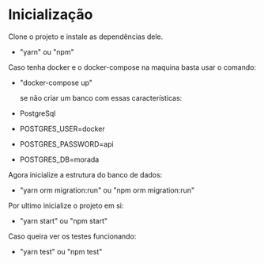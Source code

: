 # Inicialização

Clone o projeto e instale as dependências dele.

- "yarn" ou "npm"

Caso tenha docker e o docker-compose na maquina basta usar o comando:

- "docker-compose up"

  se não criar um banco com essas características:

- PostgreSql
- POSTGRES_USER=docker
- POSTGRES_PASSWORD=api
- POSTGRES_DB=morada

Agora inicialize a estrutura do banco de dados:

- "yarn orm migration:run" ou "npm orm migration:run"

Por ultimo inicialize o projeto em si:

- "yarn start" ou "npm start"

Caso queira ver os testes funcionando:

- "yarn test" ou "npm test"
